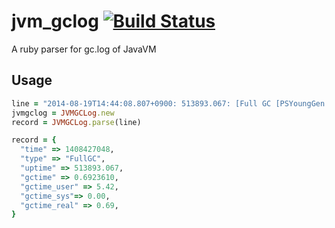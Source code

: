 # jvm_gclog [![Build Status](https://travis-ci.org/stanaka/jvm_gclog.svg?branch=master)](https://travis-ci.org/stanaka/jvm_gclog)
A ruby parser for gc.log of JavaVM

## Usage

```ruby
line = "2014-08-19T14:44:08.807+0900: 513893.067: [Full GC [PSYoungGen: 43826K->0K(632832K)] [ParOldGen: 1375468K->149900K(1398272K)] 1419294K->149900K(2031104K) [PSPermGen: 95192K->95192K(95232K)], 0.6923610 secs] [Times: user=5.42 sys=0.00, real=0.69 secs] "
jvmgclog = JVMGCLog.new
record = JVMGCLog.parse(line)
```

```ruby
record = {
  "time" => 1408427048,
  "type" => "FullGC",
  "uptime" => 513893.067,
  "gctime" => 0.6923610,
  "gctime_user" => 5.42,
  "gctime_sys"=> 0.00,
  "gctime_real" => 0.69,
}
